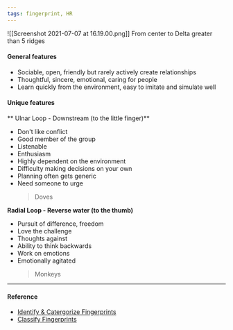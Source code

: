 ```yaml
---
tags: fingerprint, HR
---
```


![[Screenshot 2021-07-07 at 16.19.00.png]]
From center to Delta greater than 5 ridges

#### General features

- Sociable, open, friendly but rarely actively create relationships
- Thoughtful, sincere, emotional, caring for people
- Learn quickly from the environment, easy to imitate and simulate well

#### Unique features

** Ulnar Loop - Downstream (to the little finger)**

- Don't like conflict
- Good member of the group
- Listenable
- Enthusiasm
- Highly dependent on the environment
- Difficulty making decisions on your own
- Planning often gets generic
- Need someone to urge
  > Doves

**Radial Loop - Reverse water (to the thumb)**

- Pursuit of difference, freedom
- Love the challenge
- Thoughts against
- Ability to think backwards
- Work on emotions
- Emotionally agitated
  > Monkeys

---

#### Reference

- [Identify & Catergorize Fingerprints](https://lindanga.com/nhan-dien-phan-loai-dau-van-tay/)
- [Classify Fingerprints](https://www.youtube.com/watch?v=D-vJ7jylkf8)
